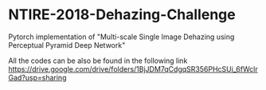 # NTIRE-2018-Dehazing-Challenge
Pytorch implementation of "Multi-scale Single Image Dehazing using Perceptual Pyramid Deep Network"



All the codes can be also be found in the following link
https://drive.google.com/drive/folders/1BjJDM7qCdgqSR356PHcSUi_6fWclrGad?usp=sharing
